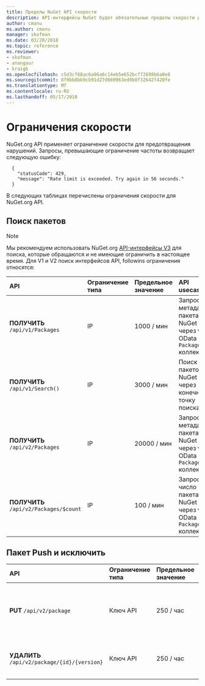 ```yaml
---
title: Пределы NuGet API скорости
description: API-интерфейсы NuGet будет обязательные пределы скорости для предотвращения нарушений.
author: cmanu
ms.author: cmanu
manager: skofman
ms.date: 03/20/2018
ms.topic: reference
ms.reviewer:
- skofman
- anangaur
- kraigb
ms.openlocfilehash: c5d3cf68ac6a96a6c14eb5e652bcf72698b6a8e8
ms.sourcegitcommit: 8f0bb8bb9cb91d27d660963ed9b0f32642f420fe
ms.translationtype: MT
ms.contentlocale: ru-RU
ms.lasthandoff: 05/17/2018
---
```

# <a name="rate-limits"></a>Ограничения скорости

NuGet.org API применяет ограничение скорости для предотвращения нарушений. Запросы, превышающие ограничение частоты возвращает следующую ошибку: 

  ~~~
    {
      "statusCode": 429,
      "message": "Rate limit is exceeded. Try again in 56 seconds."
    }
  ~~~

В следующих таблицах перечислены ограничения скорости для NuGet.org API.

## <a name="package-search"></a>Поиск пакетов

> [!Note]
> Мы рекомендуем использовать NuGet.org [API-интерфейсы V3](https://docs.microsoft.com/nuget/api/search-query-service-resource) для поиска, которые обращаются и не имеющие ограничить в настоящее время. Для V1 и V2 поиск интерфейсов API, followins ограничения относятся:


| API | Ограничение типа | Предельное значение | API usecase |
|:---|:---|:---|:---|
**ПОЛУЧИТЬ** `/api/v1/Packages` | IP | 1000 / мин | Запросить метаданные пакета NuGet через v1 OData `Packages` коллекции |
**ПОЛУЧИТЬ** `/api/v1/Search()` | IP | 3000 / мин | Поиск пакетов NuGet через конечную точку поиска v1 | 
**ПОЛУЧИТЬ** `/api/v2/Packages` | IP | 20000 / мин | Запросить метаданные пакета NuGet через v2 OData `Packages` коллекции | 
**ПОЛУЧИТЬ** `/api/v2/Packages/$count` | IP | 100 / мин | Запросить число пакета NuGet через v2 OData `Packages` коллекции | 

## <a name="package-push-and-unlist"></a>Пакет Push и исключить

| API | Ограничение типа | Предельное значение | API usecase | 
|:---|:---|:---|:--- |
**PUT** `/api/v2/package` | Ключ API | 250 / час | Отправьте новый пакет NuGet (версия) через конечную точку принудительной v2 
**УДАЛИТЬ** `/api/v2/package/{id}/{version}` | Ключ API | 250 / час | Исключить пакет NuGet (версия) через конечную точку v2 
